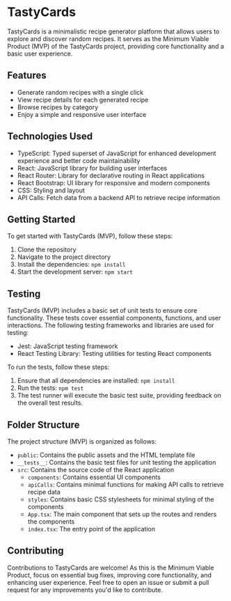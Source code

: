 # TastyCards

TastyCards is a minimalistic recipe generator platform that allows users to explore and discover random recipes. It serves as the Minimum Viable Product (MVP) of the TastyCards project, providing core functionality and a basic user experience.

## Features

- Generate random recipes with a single click
- View recipe details for each generated recipe
- Browse recipes by category
- Enjoy a simple and responsive user interface

## Technologies Used

- TypeScript: Typed superset of JavaScript for enhanced development experience and better code maintainability
- React: JavaScript library for building user interfaces
- React Router: Library for declarative routing in React applications
- React Bootstrap: UI library for responsive and modern components
- CSS: Styling and layout
- API Calls: Fetch data from a backend API to retrieve recipe information

## Getting Started

To get started with TastyCards (MVP), follow these steps:

1. Clone the repository
2. Navigate to the project directory
3. Install the dependencies: `npm install`
4. Start the development server: `npm start`

## Testing

TastyCards (MVP) includes a basic set of unit tests to ensure core functionality. These tests cover essential components, functions, and user interactions. The following testing frameworks and libraries are used for testing:

- Jest: JavaScript testing framework
- React Testing Library: Testing utilities for testing React components

To run the tests, follow these steps:

1. Ensure that all dependencies are installed: `npm install`
2. Run the tests: `npm test`
3. The test runner will execute the basic test suite, providing feedback on the overall test results.

## Folder Structure

The project structure (MVP) is organized as follows:

- `public`: Contains the public assets and the HTML template file
- `__tests__`: Contains the basic test files for unit testing the application
- `src`: Contains the source code of the React application
  - `components`: Contains essential UI components
  - `apiCalls`: Contains minimal functions for making API calls to retrieve recipe data
  - `styles`: Contains basic CSS stylesheets for minimal styling of the components
  - `App.tsx`: The main component that sets up the routes and renders the components
  - `index.tsx`: The entry point of the application

## Contributing

Contributions to TastyCards are welcome! As this is the Minimum Viable Product, focus on essential bug fixes, improving core functionality, and enhancing user experience. Feel free to open an issue or submit a pull request for any improvements you'd like to contribute.
